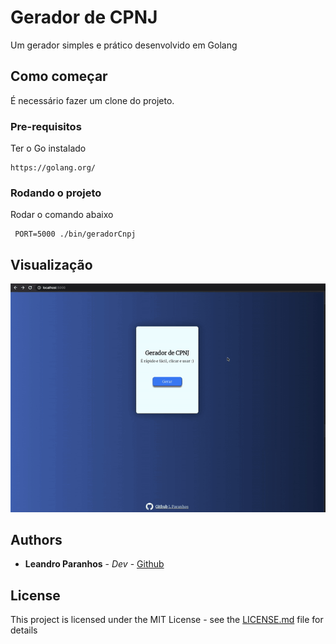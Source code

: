 # Gerador de CPNJ

Um gerador simples e prático desenvolvido em Golang

## Como começar

É necessário fazer um clone do projeto.

### Pre-requisitos

Ter o Go instalado

```
https://golang.org/
```

### Rodando o projeto

Rodar o comando abaixo


```
 PORT=5000 ./bin/geradorCnpj 
```
## Visualização
![Alt Text](./public/assets/preview.gif)

## Authors

* **Leandro Paranhos** - *Dev* - [Github](https://github.com/lParanhos)


## License

This project is licensed under the MIT License - see the [LICENSE.md](LICENSE.md) file for details
